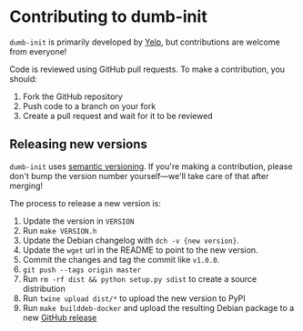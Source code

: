 Contributing to dumb-init
========

`dumb-init` is primarily developed by [Yelp](https://yelp.github.io/), but
contributions are welcome from everyone!

Code is reviewed using GitHub pull requests. To make a contribution, you should:

1. Fork the GitHub repository
2. Push code to a branch on your fork
3. Create a pull request and wait for it to be reviewed


## Releasing new versions

`dumb-init` uses [semantic versioning](http://semver.org/). If you're making a
contribution, please don't bump the version number yourself—we'll take care
of that after merging!

The process to release a new version is:

1. Update the version in `VERSION`
2. Run `make VERSION.h`
2. Update the Debian changelog with `dch -v {new version}`.
3. Update the `wget` url in the README to point to the new version.
4. Commit the changes and tag the commit like `v1.0.0`.
5. `git push --tags origin master`
6. Run `rm -rf dist && python setup.py sdist` to create a source distribution
7. Run `twine upload dist/*` to upload the new version to PyPI
8. Run `make builddeb-docker` and upload the resulting Debian package to a new
   [GitHub release](https://github.com/Yelp/dumb-init/releases)
